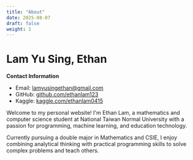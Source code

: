 ```yaml
---
title: "About"
date: 2025-08-07
draft: false
weight: 1
---
```


# Lam Yu Sing, Ethan

**Contact Information**
- Email: lamyusingethan@gmail.com
- GitHub: [github.com/ethanlam123](https://github.com/ethanlam123)
- Kaggle: [kaggle.com/ethanlam0415](https://kaggle.com/ethanlam0415)

Welcome to my personal website! I'm Ethan Lam, a mathematics and computer science student at National Taiwan Normal University with a passion for programming, machine learning, and education technology.

Currently pursuing a double major in Mathematics and CSIE, I enjoy combining analytical thinking with practical programming skills to solve complex problems and teach others.